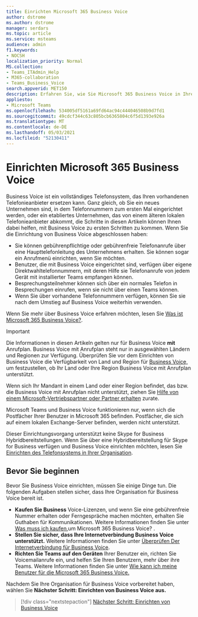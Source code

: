 ```yaml
---
title: Einrichten Microsoft 365 Business Voice
author: dstrome
ms.author: dstrome
manager: serdars
ms.topic: article
ms.service: msteams
audience: admin
f1.keywords:
- NOCSH
localization_priority: Normal
MS.collection:
- Teams_ITAdmin_Help
- M365-collaboration
- Teams_Business_Voice
search.appverid: MET150
description: Erfahren Sie, wie Sie Microsoft 365 Business Voice in Ihrem kleinen bis mittleren Unternehmen oder Ihrer Organisation einrichten.
appliesto:
- Microsoft Teams
ms.openlocfilehash: 534005df5161a69fd64ac94c444046508b9d7fd1
ms.sourcegitcommit: 49cdcf344c63c805bcb6365804c6f5d1393e926a
ms.translationtype: MT
ms.contentlocale: de-DE
ms.lasthandoff: 05/03/2021
ms.locfileid: "52130411"
---
```

# <a name="set-up-microsoft-365-business-voice"></a>Einrichten Microsoft 365 Business Voice

Business Voice ist ein vollständiges Telefonsystem, das Ihren vorhandenen Telefonieanbieter ersetzen kann. Ganz gleich, ob Sie ein neues Unternehmen sind, in dem Telefonnummern zum ersten Mal eingerichtet werden, oder ein etabliertes Unternehmen, das von einem älteren lokalen Telefonieanbieter abkommt, die Schritte in diesen Artikeln können Ihnen dabei helfen, mit Business Voice zu ersten Schritten zu kommen. Wenn Sie die Einrichtung von Business Voice abgeschlossen haben:

* Sie können gebührenpflichtige oder gebührenfreie Telefonanrufe über eine Haupttelefonleitung des Unternehmens erhalten. Sie können sogar ein Anrufmenü einrichten, wenn Sie möchten.
* Benutzer, die mit Business Voice eingerichtet sind, verfügen über eigene Direktwahltelefonnummern, mit deren Hilfe sie Telefonanrufe von jedem Gerät mit installierter Teams empfangen können.
* Besprechungsteilnehmer können sich über ein normales Telefon in Besprechungen einrufen, wenn sie nicht über einen Teams können.
* Wenn Sie über vorhandene Telefonnummern verfügen, können Sie sie nach dem Umstieg auf Business Voice weiterhin verwenden.

Wenn Sie mehr über Business Voice erfahren möchten, lesen Sie [Was ist Microsoft 365 Business Voice?](whats-business-voice.md).

> [!IMPORTANT]
> Die Informationen in diesen Artikeln gelten nur für Business Voice **mit** Anrufplan. Business Voice mit Anrufplan steht nur in ausgewählten Ländern und Regionen zur Verfügung. Überprüfen Sie vor dem Einrichten von Business Voice die Verfügbarkeit von Land und Region für [Business Voice,](country-region-availability.md) um festzustellen, ob Ihr Land oder Ihre Region Business Voice mit Anrufplan unterstützt.
>
> Wenn sich Ihr Mandant in einem Land oder einer Region befindet, das bzw. die Business Voice mit Anrufplan nicht unterstützt, ziehen Sie [Hilfe von einem Microsoft-Vertriebspartner oder Partner erhalten](reseller-partner-support.md) zurate.
>
> Microsoft Teams und Business Voice funktionieren nur, wenn sich die Postfächer Ihrer Benutzer in Microsoft 365 befinden.  Postfächer, die sich auf einem lokalen Exchange-Server befinden, werden nicht unterstützt.
>
> Dieser Einrichtungsvorgang unterstützt keine Skype for Business Hybridbereitstellungen. Wenn Sie über eine Hybridbereitstellung für Skype for Business verfügen und Business Voice einrichten möchten, lesen Sie [Einrichten des Telefonsystems in Ihrer Organisation](../setting-up-your-phone-system.md).

## <a name="before-you-begin"></a>Bevor Sie beginnen

Bevor Sie Business Voice einrichten, müssen Sie einige Dinge tun. Die folgenden Aufgaben stellen sicher, dass Ihre Organisation für Business Voice bereit ist.

* **Kaufen Sie Business** Voice-Lizenzen, und wenn Sie eine gebührenfreie Nummer erhalten oder Ferngespräche machen möchten, erhalten Sie Guthaben für Kommunikationen. Weitere Informationen finden Sie unter [Was muss ich kaufen,](what-to-buy.md)um Microsoft 365 Business Voice? .
* **Stellen Sie sicher, dass Ihre Internetverbindung Business Voice unterstützt.** Weitere Informationen finden Sie unter [Überprüfen Der Internetverbindung für Business Voice](get-ready-internet.md).
* **Richten Sie Teams auf den Geräten** Ihrer Benutzer ein, richten Sie Voicemailanrufe ein, und helfen Sie Ihren Benutzern, mehr über ihre Teams. Weitere Informationen finden Sie unter [Wie kann ich meine Benutzer für die Microsoft 365 Business Voice.](prepare-users.md)

Nachdem Sie Ihre Organisation für Business Voice vorbereitet haben, wählen Sie **Nächster Schritt: Einrichten von Business Voice aus.**

> [!div class="nextstepaction"]
> [Nächster Schritt: Einrichten von Business Voice](set-up-emergency-locations.md)
